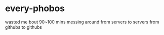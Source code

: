 # every-phobos
wasted me bout 90~100 mins messing around from servers to servers from githubs to githubs
